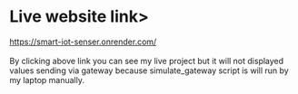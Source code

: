 # Live website link>
<a>https://smart-iot-senser.onrender.com/</a>
<br/>
<br/>
By clicking above link you can see my live project but it will not displayed values sending via gateway because simulate_gateway script is will run by my laptop manually.
